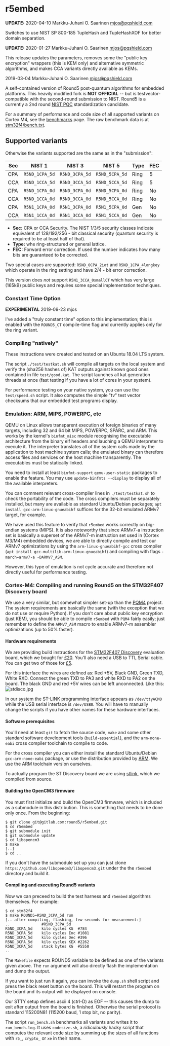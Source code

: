 # r5embed

**UPDATE:** 2020-04-10	Markku-Juhani O. Saarinen <mjos@pqshield.com>

Switches to use NIST SP 800-185 TupleHash and TupleHashXOF for better
domain separation.


**UPDATE:** 2020-01-27	Markku-Juhani O. Saarinen <mjos@pqshield.com>

This release updates the parameters, removes some the "public key encryption" 
wrappers (this is KEM only) and alternative symmetric algorithms, and makes 
CCA variants directly available as KEMs. 

2019-03-04  Markku-Juhani O. Saarinen <mjos@pqshield.com>

A self-contained version of Round5 post-quantum algorithms for embedded 
platforms. This heavily modified fork is **NOT OFFICIAL** -- but is 
testvector-compatible with the second-round submission to NIST. 
Round5 is a currently a 2nd round 
[NIST PQC](https://csrc.nist.gov/Projects/Post-Quantum-Cryptography)
standardization candidate. 

For a summary of performance and code size of all supported variants on 
Cortex M4, see the [benchmarks](./benchmarks.md) page. The raw
benchmark data is at [stm32f4/bench.txt](stm32f4/bench.txt).


## Supported variants

Otherwise the variants supported are the same as in the "submission":

| **Sec** | **NIST 1** | **NIST 3**	| **NIST 5** | **Type** | **FEC** |
| --- | -------------- | -------------- | -------------- | ---- | ----|
| CPA | `R5ND_1CPA_5d` | `R5ND_3CPA_5d` | `R5ND_5CPA_5d` | Ring | 5   |
| CCA | `R5ND_1CCA_5d` | `R5ND_3CCA_5d` | `R5ND_5CCA_5d` | Ring | 5   |
| CPA | `R5ND_1CPA_0d` | `R5ND_3CPA_0d` | `R5ND_5CPA_0d` | Ring | No  |
| CCA |	`R5ND_1CCA_0d` | `R5ND_3CCA_0d` | `R5ND_5CCA_0d` | Ring | No  |
| CPA | `R5N1_1CPA_0d` | `R5N1_3CPA_0d`	| `R5N1_5CPA_0d` | Gen  | No  |
| CCA |	`R5N1_1CCA_0d` | `R5N1_3CCA_0d` | `R5N1_5CCA_0d` | Gen  | No  |

* **Sec:** CPA or CCA Security. The NIST 1/3/5 security classes indicate 
equivalent of 128/192/256 - bit classical security (quantum security is 
required to be at least half of that).
* **Type:** whe ring-structured or general lattice. 
* **FEC:** Forward error correction. If used the number indicates how
many bits are guaranteed to be corrected.

Two special cases are supported: `R5ND_0CPA_2iot` and `R5ND_1CPA_4longkey`
which operate in the ring setting and have 2/4 - bit error correction.

This version does *not* support `R5N1_3CCA_0smallCT` which has very large 
(165kB) public keys and requires some special implementation techniques.


### Constant Time Option

**EXPERIMENTAL** 2019-09-23 mjos

I've added a "truly constant time" option to this implementation; this is 
enabled with the `ROUND5_CT` compile-time flag and currently applies only for the 
ring variant. 

### Compiling "natively"

These instructions were created and tested on an Ubuntu 18.04 LTS system.

The script `./test/testkat.sh` will compile all targets on the local system
and verify the (sha256 hashes of) KAT outputs against known good ones 
contained in file `test/good.kat`. The script launches all kat generation
threads at once (fast testing if you have a lot of cores in your system).

For performance testing on your native system, you can use the 
`test/speed.sh` script. It also computes the simple "tv" test vector 
checksums that our embedded test programs display.

### Emulation: ARM, MIPS, POWERPC, etc

QEMU on Linux allows transparent execution of foreign binaries of many
targets, including 32 and 64 bit MIPS, POWERPC, SPARC, and ARM. This works by
the kernel's `binfmt_misc` module recognising the executable architecture
from the binary elf headers and lauching a QEMU interpreter to execute it. 
The interpreter translates all of the system calls made by the application 
to host machine system calls; the emulated binary can therefore access files 
and services on the host machine transparently. The executables must be
statically linked.

You need to install at least `binfmt-support` `qemu-user-static` packages
to enable the feature. You may use `update-binfmts --display` to display all 
of the available interpreters.

You can comment relevant cross-compiler lines in `./test/testkat.sh` 
to check the portability of the code. The cross compilers must be separately 
installed, but many are available as standard Ubuntu/Debian packages; 
`apt install gcc-arm-linux-gnueabihf` suffices for the 32-bit emulated ARMv7 
target, for example.

We have used this feature to verify that `r5embed` works correctly on 
big-endian systems (MIPS). It is also noteworthy that since ARMv7-a 
instruction set is basically a superset of the ARMv7-m instruction set used in 
(Cortex M3/M4) embedded devices, we are able to directly compile and test 
our ARMv7 optimizations by using the `arm-linux-gnueabihf-gcc` cross compiler
(`apt install gcc-multilib-arm-linux-gnueabihf`) and compiling with flags 
`-march=armv7-a -DARMV7_ASM`.

However, this type of emulation is not cycle accurate and therefore not
directly useful for performance testing.


### Cortex-M4: Compiling and running Round5 on the STM32F407 Discovery board

We use a very similar, but somewhat simpler set-up than the 
[PQM4](https://github.com/mupq/pqm4) project. The system requirements are
basically the same (with the exception that we do not use or require Python). 
If you don't care about public key encryption (just KEM), 
you should be able to compile `r5embed` with `PQM4` fairly easily; just 
remember to define the `ARMV7_ASM` macro to enable ARMv7-m assembler
optimizations (up to 50% faster).


#### Hardware requirements

We are providing build instructions for the
[STM32F407 Discovery](https://www.st.com/en/evaluation-tools/stm32f4discovery.html)
evaluation board, which we bought for 
[£20](https://smile.amazon.co.uk/dp/B072K267DK/ref=cm_sw_em_r_mt_dp_U_B4rICbWT49B46).
You'll also need a USB to TTL Serial cable. You can get two of those for
[£5](https://smile.amazon.co.uk/gp/product/B01N4X3BJB/ref=ppx_yo_dt_b_asin_title_o02_s00).

For this interface the wires are defined as: Red +5V, Black GND, Green TXD, 
White RXD. Connect the green TXD to PA3 and white RXD to PA2 on the board.
The black GND and red +5V wires can be left unconnected.
Like this: ![stdisco.jpg](https://user-images.githubusercontent.com/6192929/78308686-0545b580-7541-11ea-8eba-72ec956ffa06.jpg)

In our system the ST-LINK programming interface appears as `/dev/ttyACM0` while
the USB serial interface is `/dev/USB0`. You will have to manually change
the scripts if you have other names for these hardware interfaces.

#### Software prerequisites

You'll need at least `git` to fetch the source code, `make` and some other 
standard software development tools (`build-essential`), and the 
`arm-none-eabi` cross compiler toolchain to compile to code.

For the cross compiler you can either install the standard Ubuntu/Debian
`gcc-arm-none-eabi` package, or use the distribution provided by
[ARM](https://developer.arm.com/open-source/gnu-toolchain/gnu-rm/downloads).
We use the ARM toolchain version ourselves.

To actually program the ST Discovery board we are using 
[stlink](https://github.com/texane/stlink), which we compiled from source.


#### Building the OpenCM3 firmware

You must first initialize and build the OpenCM3 firmware, which is 
included as a submodule in this distribution. This is something that
needs to be done only once. From the beginning:
```
$ git clone git@gitlab.com:round5/r5embed.git
$ cd r5embed
$ git submodule init
$ git submodule update
$ cd libopencm3
$ make
[..]
$ cd ..
```
If you don't have the submodule set up you can just clone
`https://github.com/libopencm3/libopencm3.git` under the 
the `r5embed` directory and build it.


#### Compiling and executing Round5 variants

Now we can preceed to build the test harness and `r5embed` algorithms
themselves. For example:

```
$ cd stm32f4
$ make ROUND5=R5ND_3CPA_5d run
[.. after compiling, flashing, few seconds for measurement:]
..				#R5ND_3CPA_5d
R5ND_3CPA_5d	kilo cycles	KG 	#784
R5ND_3CPA_5d	kilo cycles	Enc	#1081
R5ND_3CPA_5d	kilo cycles	Dec	#396
R5ND_3CPA_5d	kilo cycles	KEX	#2262
R5ND_3CPA_5d	stack bytes	KG	#5550
..
```
The `Makefile` expects ROUND5 variable to be defined as one of the variants
given above. The `run` argument will also directly flash the implementation
and dump the output.

If you want to just run it again, you can invoke the `dump.sh` shell script
and press the black reset button on the board. This will restart the program
on the board and its output will be displayed on console.

Our STTY setup defines ascii 4 (ctrl-D) as EOF -- this causes the dump to 
exit after output from the board is finished. Otherwise the serial protocol 
is standard 115200N81 (115200 baud, 1 stop bit, no parity).

The script `run_bench.sh` benchmarks all variants and writes it to 
`run_bench.log`. It uses `codesize.sh`, a *ridiculously* hacky script that 
computes the relevant code size by summing up the sizes of all functions 
with `r5_`, `crypto_` or `xe` in their name.

